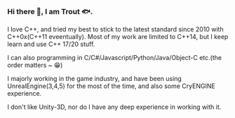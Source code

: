 ### Hi there 👋, I am Trout 🐟.

I love C++, and tried my best to stick to the latest standard since 2010 with C++0x(C++11 eveentually). Most of my work are limited to C++14, but I keep learn and use C++ 17/20 stuff.

I can also programming in C/C#/Javascript/Python/Java/Object-C etc.(the order matters ~ 😁)

I majorly working in the game industry, and have been using UnrealEngine(3,4,5) for the most of the time, and also some CryENGINE experience.

I don't like Unity-3D, nor do I have any deep experience in working with it.

<!--
**TroutZhang/TroutZhang** is a ✨ _special_ ✨ repository because its `README.md` (this file) appears on your GitHub profile.

Here are some ideas to get you started:

- 🔭 I’m currently working on ...
- 🌱 I’m currently learning ...
- 👯 I’m looking to collaborate on ...
- 🤔 I’m looking for help with ...
- 💬 Ask me about ...
- 📫 How to reach me: ...
- 😄 Pronouns: ...
- ⚡ Fun fact: ...
-->
